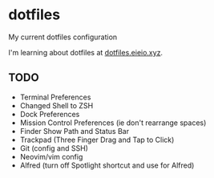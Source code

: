 # dotfiles
My current dotfiles configuration

I'm learning about dotfiles at [dotfiles.eieio.xyz](http://dotfiles.eieio.xyz).

## TODO
- Terminal Preferences
- Changed Shell to ZSH
- Dock Preferences
- Mission Control Preferences (ie don't rearrange spaces)
- Finder Show Path and Status Bar
- Trackpad (Three Finger Drag and Tap to Click)
- Git (config and SSH)
- Neovim/vim config
- Alfred (turn off Spotlight shortcut and use for Alfred)
